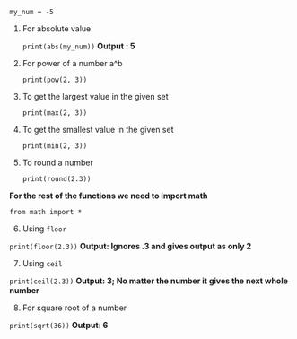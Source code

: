 `my_num = -5`
1. For absolute value

   `print(abs(my_num))`   **Output : 5**
2. For power of a number a^b

   `print(pow(2, 3))`
3. To get the largest value in the given set

   `print(max(2, 3))`
4. To get the smallest value in the given set

   `print(min(2, 3))`
5. To round a number

   `print(round(2.3))`

**For the rest of the functions we need to import math**

`from math import *`

6. Using `floor`

  `print(floor(2.3))`  **Output: Ignores .3 and gives output as only 2**
  
7. Using `ceil`

  `print(ceil(2.3))`  **Output: 3; No matter the number it gives the next whole number**
  
8. For square root of a number

  `print(sqrt(36))`  **Output: 6**
